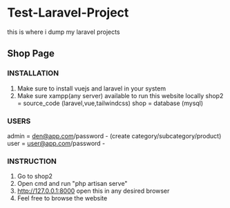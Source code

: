 # Test-Laravel-Project
this is where i dump my laravel projects

## Shop Page

### INSTALLATION
1. Make sure to install vuejs and laravel in your system
2. Make sure xampp(any server) available to run this website locally
shop2 	= source_code (laravel,vue,tailwindcss)
shop 	  = database (mysql)

### USERS
admin 	= den@app.com/password 	- (create category/subcategory/product)
user 	= user@app.com/password 	- 

### INSTRUCTION
1. Go to shop2
2. Open cmd and run "php artisan serve" 
3. http://127.0.0.1:8000 open this in any desired browser
4. Feel free to browse the website
 

